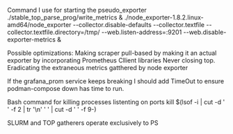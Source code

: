 Command I use for starting the pseudo_exporter
./stable_top_parse_prog/write_metrics & ./node_exporter-1.8.2.linux-amd64/node_exporter --collector.disable-defaults --collector.textfile --collector.textfile.directory=/tmp/ --web.listen-address=:9201 --web.disable-exporter-metrics &

Possible optimizations:
    Making scraper pull-based by making it an actual exporter by incorporating Prometheus Cllient libraries
    Never closing top.
    Eradicating the extraneous metrics gatthered by node exporter

If the grafana_prom service keeps breaking I should add TimeOut to ensure podman-compose down has time to run.

Bash command for killing processes listenting on ports
kill $(lsof -i | cut -d ' ' -f 2 | tr '\n' ' ' | cut -d ' ' -f 9-)

SLURM and TOP gatherers operate exclusively to PS